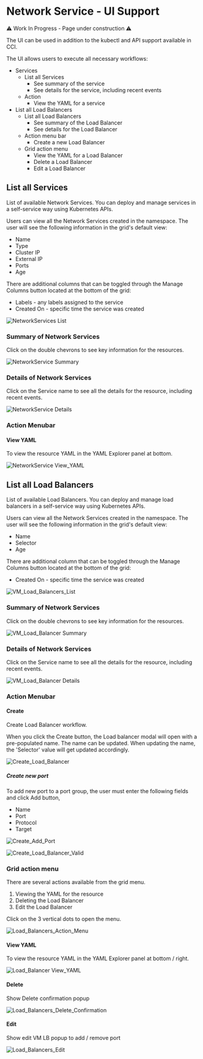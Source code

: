 # Network Service - UI Support

⚠️ Work In Progress - Page under construction ⚠️

The UI can be used in addition to the kubectl and API support available in CCI.

The UI allows users to execute all necessary workflows:
- Services
    - List all Services
        - See summary of the service
        - See details for the service, including recent events
    - Action
        - View the YAML for a service
- List all Load Balancers
    - List all Load Balancers
        - See summary of the Load Balancer
        - See details for the Load Balancer
    - Action menu bar
        - Create a new Load Balancer
    - Grid action menu
        - View the YAML for a Load Balancer
        - Delete a Load Balancer
        - Edit a Load Balancer

## List all Services

List of available Network Services. You can deploy and manage services in a self-service way using Kubernetes APIs.

Users can view all the Network Services created in the namespace. The user will see the following information in the grid's default view:
- Name
- Type
- Cluster IP
- External IP
- Ports
- Age

There are additional columns that can be toggled through the Manage Columns button located at the bottom of the grid:

- Labels - any labels assigned to the service
- Created On - specific time the service was created

![NetworkServices List](source/network-services-list.png "Network Services List")

### Summary of Network Services

Click on the double chevrons to see key information for the resources.

![NetworkService Summary](source/netwrok-service-summary.png "Network Service Summary")

### Details of Network Services

Click on the Service name to see all the details for the resource, including recent events.

![NetworkService Details](source/netwrok-service-details.png "Network Service Details")

### Action Menubar
#### View YAML

To view the resource YAML in the YAML Explorer panel at bottom.

![NetworkService View_YAML](source/network-services-view-yaml.png "Network Services View YAML")

## List all Load Balancers

List of available Load Balancers. You can deploy and manage load balancers in a self-service way using Kubernetes APIs.

Users can view all the Network Services created in the namespace. The user will see the following information in the grid's default view:
- Name
- Selector
- Age

There are additional column that can be toggled through the Manage Columns button located at the bottom of the grid:
- Created On - specific time the service was created

![VM_Load_Balancers_List](source/vm-lb-list.png "Load Balancer List")

### Summary of Network Services

Click on the double chevrons to see key information for the resources.

![VM_Load_Balancer Summary](source/vm-lb-summary.png "Load Balancer Summary")

### Details of Network Services

Click on the Service name to see all the details for the resource, including recent events.

![VM_Load_Balancer Details](source/vm-lb-details.png "Load Balancer Details")

### Action Menubar
#### Create

Create Load Balancer workflow.

When you click the Create button, the Load balancer modal will open with a pre-populated name.
The name can be updated. When updating the name, the 'Selector' value will get updated accordingly.

![Create_Load_Balancer](source/vm-lb-create.png "Create Load Balancer")

##### Create new port

To add new port to a port group, the user must enter the following fields and click Add button,
- Name
- Port
- Protocol
- Target

![Create_Add_Port](source/vm-lb-add-port.png "Create VM Add Port")

![Create_Load_Balancer_Valid](source/vm-lb-create-vaild.png "Create Load Balancer Valid")

### Grid action menu

There are several actions available from the grid menu.
1. Viewing the YAML for the resource
2. Deleting the Load Balancer
3. Edit the Load Balancer

Click on the 3 vertical dots to open the menu.

![Load_Balancers_Action_Menu](source/vm-lb-action-menu.png "Load Balancers Action Menu")

#### View YAML

To view the resource YAML in the YAML Explorer panel at bottom / right.

![Load_Balancer View_YAML](source/vm-lb-view-yaml.png "Load Balancer View YAML")

#### Delete

Show Delete confirmation popup

![Load_Balancers_Delete_Confirmation](source/vm-b-delete-confirmation.png "Load Balancers Delete Confirmation")

#### Edit

Show edit VM LB popup to add / remove port

![Load_Balancers_Edit](source/vm-lb-edit.png "Load Balancers Edit")
